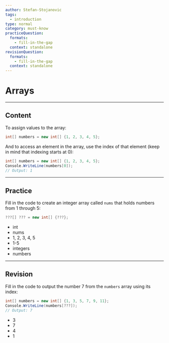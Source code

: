 ```yaml
---
author: Stefan-Stojanovic
tags:
  - introduction
type: normal
category: must-know
practiceQuestion:
  formats:
    - fill-in-the-gap
  context: standalone
revisionQuestion:
  formats:
    - fill-in-the-gap
  context: standalone
---
```


# Arrays

---

## Content

To assign values to the array:
```csharp
int[] numbers = new int[] {1, 2, 3, 4, 5};
```

And to access an element in the array, use the index of that element (keep in mind that indexing starts at 0):
```csharp
int[] numbers = new int[] {1, 2, 3, 4, 5};
Console.WriteLine(numbers[0]);  
// Output: 1
```

---

## Practice

Fill in the code to create an integer array called `nums` that holds numbers from 1 through 5:

```csharp
???[] ??? = new int[] {???};
```


- int
- nums
- 1, 2, 3, 4, 5
- 1-5
- integers
- numbers

---

## Revision

Fill in the code to output the number 7 from the `numbers` array using its index:
```csharp
int[] numbers = new int[] {1, 3, 5, 7, 9, 11};
Console.WriteLine(numbers[???]);  
// Output: 7
```

- 3
- 7
- 4
- 1